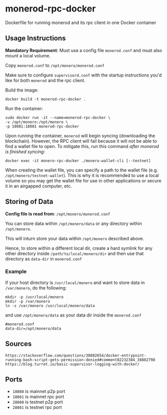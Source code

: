 # monerod-rpc-docker
Dockerfile for running monerod and its rpc client in one Docker container

## Usage Instructions

**Mandatory Requirement**: Must use a config file `monerod.conf` and must also mount a local volume.

Copy `monerod.conf` to `/opt/monero/monerod.conf`

Make sure to configure `supervisord.conf` with the startup instructions you'd like for both `monerod` and the rpc client.

Build the image:
```
docker build -t monerod-rpc-docker .
```

Run the container:
```
sudo docker run -it --name=monerod-rpc-docker \   
-v /opt/monero:/opt/monero \   
-p 18081:18081 monerod-rpc-docker
```

Upon running the container, `monerod` will begin syncing (downloading the blockchain). However, the RPC client will fail because it will not be able to find a wallet file to open. To mitigate this, run this command *after monerod is finished syncing*:

```
docker exec -it monero-rpc-docker ./monero-wallet-cli [--testnet]
```

When creating the wallet file, you can specify a path to the wallet file (e.g. `/opt/monero/testnet-wallet`). This is why it is recommended to use a local volume so you may get the wallet file for use in other applications or secure it in an airgapped computer, etc.

## Storing of Data

**Config file is read from**: `/opt/monero/monerod.conf`

You can store data within `/opt/monero/data` or any directory within `/opt/monero`.

This will inturn store your data within `/opt/monero` described above. 

Hence, to store within a different local dir, create a hard symlink for any other directory inside `/path/to/local/monero/dir` and then use that directory as `data-dir` in `monerod.conf`

### Example

If your host directory is `/usr/local/monero` and want to store data in `/var/monero`, do the following:

```
mkdir -p /usr/local/monero
mkdir -p /var/monero
ln -s /var/monero /usr/local/monero/data
```

and use `/opt/monero/data` as your data dir inside the `monerod.conf`

```
#monerod.conf
data-dir=/opt/monero/data
```

## Sources

```
https://stackoverflow.com/questions/38882654/docker-entrypoint-running-bash-script-gets-permission-denied#comment82232384_38882798
https://blog.turret.io/basic-supervisor-logging-with-docker/
```

## Ports

- `18080` is mainnet p2p port
- `18081` is mainnet rpc port
- `28080` is testnet p2p port
- `28081` is testnet rpc port